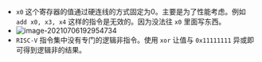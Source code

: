 + `x0` 这个寄存器的值通过硬连线的方式固定为0。主要是为了性能考虑。例如 `add x0, x3, x4` 这样的指令是无效的。因为没法往 `x0` 里面写东西。
+ ![image-20210706192954734](C:\Users\雨初\AppData\Roaming\Typora\typora-user-images\image-20210706192954734.png)
+ `RISC-V` 指令集中没有专门的逻辑非指令。使用 `xor` 让值与 `0x11111111` 异或即可得到逻辑非的结果。

